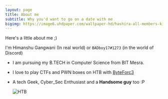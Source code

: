 ```yaml
---
layout: page
title: About me
subtitle: Why you'd want to go on a date with me
bigimg: https://image6.uhdpaper.com/wallpaper-hd/hashira-all-members-kimetsu-no-yaiba-characters-uhdpaper.com-hd-6.1449.jpg
---
```

  
  Here's a little about me ;)

  I'm Himanshu Gangwani (In real world) or `BADboy17#1273` (in the world of Discord) 

- I am pursuing my B.TECH in Computer Science from BIT Mesra. 
- I love to play CTFs and PWN boxes on HTB with [ByteForc3](https://ctftime.org/team/71631)
- A tech Geek, Cyber_Sec Enthusiast and a __Handsome guy__ too :P


  ![HTB](https://www.hackthebox.eu/badge/image/92191 "Not Clickable :P")

